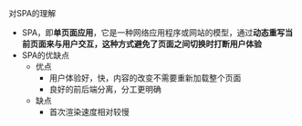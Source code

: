 对SPA的理解
- SPA，即**单页面应用**，它是一种网络应用程序或网站的模型，通过**动态重写当前页面来与用户交互，这种方式避免了页面之间切换时打断用户体验**
- SPA的优缺点
    - 优点
        - 用户体验好，快，内容的改变不需要重新加载整个页面
        - 良好的前后端分离，分工更明确
    - 缺点
        - 首次渲染速度相对较慢
        
